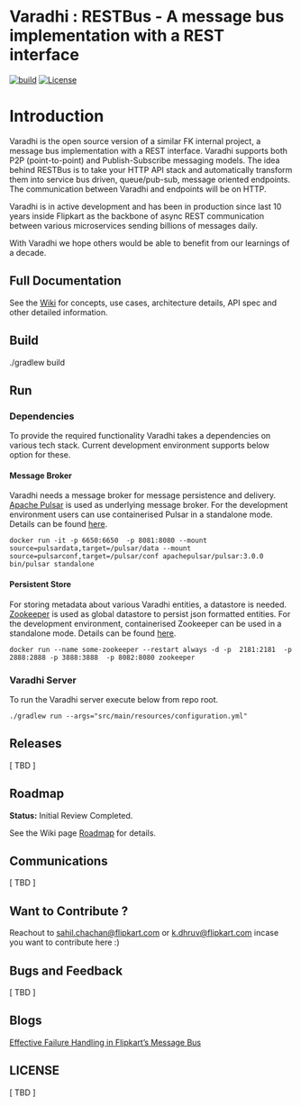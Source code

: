 # Varadhi : RESTBus - A message bus implementation with a REST interface

[![build](https://github.com/flipkart-incubator/varadhi/actions/workflows/gradlebuild.yml/badge.svg?branch=master)](https://github.com/flipkart-incubator/varadhi/actions/workflows/gradlebuild.yml)
[![License](https://img.shields.io/badge/License-Apache_2.0-blue.svg)](https://opensource.org/licenses/Apache-2.0)

# Introduction

Varadhi is the open source version of a similar FK internal project, a message bus implementation with a REST interface.
Varadhi supports both P2P (point-to-point) and Publish-Subscribe messaging models. The idea behind RESTBus is to take
your HTTP API stack and automatically transform them into service bus driven, queue/pub-sub, message oriented endpoints.
The communication between Varadhi and endpoints will be on HTTP.

Varadhi is in active development and has been in production since last 10 years inside Flipkart as the backbone of async
REST communication between various microservices sending billions of messages daily.

With Varadhi we hope others would be able to benefit from our learnings of a decade.

## Full Documentation

See the [Wiki](https://github.com/flipkart-incubator/varadhi/wiki/) for concepts, use cases, architecture details, API spec and other detailed information.

## Build

./gradlew build

## Run
### Dependencies

To provide the required functionality Varadhi takes a dependencies on various tech stack. 
Current development environment supports below option for these.

#### Message Broker
Varadhi needs a message broker for message persistence and delivery. [Apache Pulsar](https://pulsar.apache.org/) is used
as underlying message broker. For the development environment users can use containerised Pulsar in a standalone mode. 
Details can be found [here](https://pulsar.apache.org/docs/3.0.x/standalone-docker/).

```docker run -it -p 6650:6650  -p 8081:8080 --mount source=pulsardata,target=/pulsar/data --mount source=pulsarconf,target=/pulsar/conf apachepulsar/pulsar:3.0.0 bin/pulsar standalone```

#### Persistent Store
For storing metadata about various Varadhi entities, a datastore is needed. [Zookeeper](https://zookeeper.apache.org/) 
is used as global datastore to persist json formatted entities. For the development environment, containerised Zookeeper can be
used in a standalone mode. Details can be found [here](https://hub.docker.com/_/zookeeper).

```docker run --name some-zookeeper --restart always -d -p  2181:2181  -p 2888:2888 -p 3888:3888  -p 8082:8080 zookeeper```

### Varadhi Server
To run the Varadhi server execute below from repo root. 

```./gradlew run --args="src/main/resources/configuration.yml"```

## Releases

[ TBD ]

## Roadmap

**Status:** Initial Review Completed.

See the  Wiki page [Roadmap](https://github.com/flipkart-incubator/varadhi/wiki/Roadmap) for details.

## Communications

[ TBD ]

## Want to Contribute ?

Reachout to sahil.chachan@flipkart.com or k.dhruv@flipkart.com incase you want to contribute here :)
## Bugs and Feedback

[ TBD ]

## Blogs

[Effective Failure Handling in Flipkart’s Message Bus](https://blog.flipkart.tech/effective-failure-handling-in-flipkarts-message-bus-436c36be76cc)

## LICENSE

[ TBD ]
